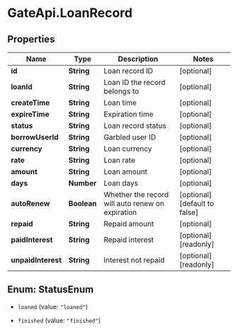 # GateApi.LoanRecord

## Properties

Name | Type | Description | Notes
------------ | ------------- | ------------- | -------------
**id** | **String** | Loan record ID | [optional] 
**loanId** | **String** | Loan ID the record belongs to | [optional] 
**createTime** | **String** | Loan time | [optional] 
**expireTime** | **String** | Expiration time | [optional] 
**status** | **String** | Loan record status | [optional] 
**borrowUserId** | **String** | Garbled user ID | [optional] 
**currency** | **String** | Loan currency | [optional] 
**rate** | **String** | Loan rate | [optional] 
**amount** | **String** | Loan amount | [optional] 
**days** | **Number** | Loan days | [optional] 
**autoRenew** | **Boolean** | Whether the record will auto renew on expiration | [optional] [default to false]
**repaid** | **String** | Repaid amount | [optional] 
**paidInterest** | **String** | Repaid interest | [optional] [readonly] 
**unpaidInterest** | **String** | Interest not repaid | [optional] [readonly] 

## Enum: StatusEnum

* `loaned` (value: `"loaned"`)

* `finished` (value: `"finished"`)


